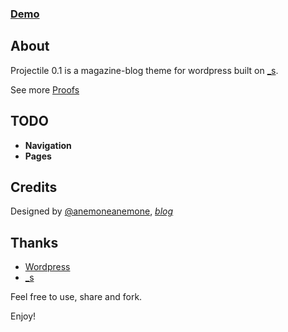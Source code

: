 ### [Demo](http://projectile.anemoneanemone.com)

## About
Projectile 0.1 is a magazine-blog theme for wordpress built on [_s](http://underscores.me/). 

See more [Proofs](http://anemoneanemone.com)

## TODO

- **Navigation**
- **Pages**

## Credits
Designed by [@anemoneanemone](http://twitter.com/anemoneanemone), *[blog](http://blog.anemoneanemone.com)*

## Thanks
- [Wordpress](http://wordpress.org)
- [_s](http://underscores.me/)

Feel free to use, share and fork.

Enjoy!
